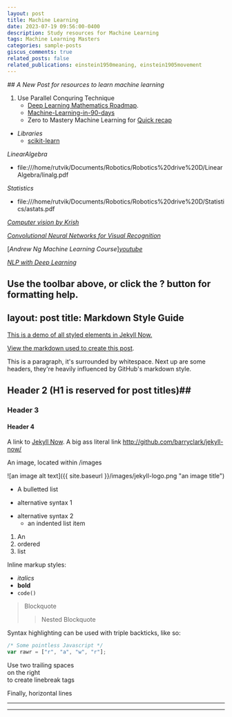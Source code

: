 ```yaml
---
layout: post
title: Machine Learning
date: 2023-07-19 09:56:00-0400
description: Study resources for Machine Learning
tags: Machine Learning Masters
categories: sample-posts
giscus_comments: true
related_posts: false
related_publications: einstein1950meaning, einstein1905movement
---
```

*## A New Post for resources to learn machine learning*
1. Use Parallel Conquring Technique
    * [Deep Learning Mathematics Roadmap](https://github.com/h9-tect/ML-DL_Roadmap./tree/main).
    * [Machine-Learning-in-90-days](https://www.youtube.com/watch?v=czQO1_GEEos&list=PLZoTAELRMXVPBTrWtJkn3wWQxZkmTXGwe)
    * Zero to Mastery Machine Learning for [Quick recap](https://github.com/mrdbourke/zero-to-mastery-ml)

* *Libraries*
  * [scikit-learn](https://scikit-learn.org/stable/getting_started.html)

*LinearAlgebra*
  * file:///home/rutvik/Documents/Robotics/Robotics%20drive%20D/LinearAlgebra/linalg.pdf

*Statistics*
  * file:///home/rutvik/Documents/Robotics/Robotics%20drive%20D/Statistics/astats.pdf

[*Computer vision by Krish*](https://www.youtube.com/watch?v=sXqWrtUseK8&ab_channel=KrishNaik)

[*Convolutional Neural Networks for Visual Recognition*](https://www.youtube.com/watch?v=vT1JzLTH4G4&t=33s&ab_channel=StanfordUniversitySchoolofEngineering)

[*Andrew Ng Machine Learning Course*][*youtube*](https://www.youtube.com/watch?v=jGwO_UgTS7I&t=11s&ab_channel=StanfordOnline)

[*NLP with Deep Learning*](https://www.youtube.com/watch?v=rmVRLeJRkl4&t=2s&ab_channel=StanfordOnline)


 Use the toolbar above, or click the **?** button for formatting help.
---
layout: post
title: Markdown Style Guide
---

[This is a demo of all styled elements in Jekyll Now.](http://www.jekyllnow.com/Markdown-Style-Guide/)

[View the markdown used to create this post](https://raw.githubusercontent.com/barryclark/www.jekyllnow.com/gh-pages/_posts/2014-6-19-Markdown-Style-Guide.md).

This is a paragraph, it's surrounded by whitespace. Next up are some headers, they're heavily influenced by GitHub's markdown style.

## Header 2 (H1 is reserved for post titles)##

### Header 3

#### Header 4

A link to [Jekyll Now](http://github.com/barryclark/jekyll-now/). A big ass literal link <http://github.com/barryclark/jekyll-now/>

An image, located within /images

![an image alt text]({{ site.baseurl }}/images/jekyll-logo.png "an image title")

* A bulletted list
- alternative syntax 1
+ alternative syntax 2
  - an indented list item

1. An
2. ordered
3. list

Inline markup styles:

- _italics_
- **bold**
- `code()`

> Blockquote
>> Nested Blockquote

Syntax highlighting can be used with triple backticks, like so:

```javascript
/* Some pointless Javascript */
var rawr = ["r", "a", "w", "r"];
```

Use two trailing spaces  
on the right  
to create linebreak tags  

Finally, horizontal lines

----
****